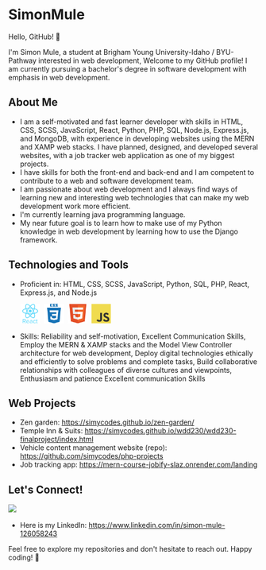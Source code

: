 # SimonMule

Hello, GitHub! 👋

I'm Simon Mule, a student at Brigham Young University-Idaho / BYU-Pathway interested in web development, Welcome to my GitHub profile!
I am currently pursuing a bachelor's degree in software development with emphasis in web development.

## About Me

- I am a self-motivated and fast learner developer with skills in HTML, CSS, SCSS, JavaScript, React, Python, PHP, SQL, Node.js, Express.js, and MongoDB, with experience in developing websites using the MERN and XAMP web stacks. I have planned, designed, and developed several websites, with a job tracker web application as one of my biggest projects.
- I have skills for both the front-end and back-end and I am competent to contribute to a web and software development team.
- I am passionate about web development and I always find ways of learning new and interesting web technologies that can make my web development work more efficient. 
- I'm currently learning java programming language.
- My near future goal is to learn how to make use of my Python knowledge in web development by learning how to use the Django framework.

## Technologies and Tools

- Proficient in: HTML, CSS, SCSS, JavaScript, Python, SQL, PHP, React, Express.js, and Node.js
         <div>
            <img src="https://github.com/devicons/devicon/blob/master/icons/react/react-original-wordmark.svg" title="React" alt="React" width="40" height="40"/>&nbsp;
            <img src="https://github.com/devicons/devicon/blob/master/icons/css3/css3-plain-wordmark.svg"  title="CSS3" alt="CSS" width="40" height="40"/>&nbsp;
            <img src="https://github.com/devicons/devicon/blob/master/icons/html5/html5-original.svg" title="HTML5" alt="HTML" width="40" height="40"/>&nbsp;
            <img src="https://github.com/devicons/devicon/blob/master/icons/javascript/javascript-original.svg" title="JavaScript" alt="JavaScript" width="40" height="40"/>&nbsp;    
         </div>

- Skills: Reliability and self-motivation, Excellent Communication Skills, Employ the MERN & XAMP stacks and the Model View Controller architecture for web development, Deploy digital technologies ethically and efficiently  to solve problems and complete tasks, Build collaborative relationships with colleagues of diverse cultures and viewpoints, Enthusiasm and patience       Excellent communication Skills

## Web Projects
- Zen garden: https://simycodes.github.io/zen-garden/
- Temple Inn & Suits: https://simycodes.github.io/wdd230/wdd230-finalproject/index.html
- Vehicle content management website (repo): https://github.com/simycodes/php-projects 
- Job tracking app: https://mern-course-jobify-slaz.onrender.com/landing

## Let's Connect!

[![](https://img.shields.io/badge/LinkedIn-blue?style=for-the-badge&logo=linkedin&logoColor=white)]()
- Here is my LinkedIn: https://www.linkedin.com/in/simon-mule-126058243

Feel free to explore my repositories and don't hesitate to reach out. Happy coding! 🚀

